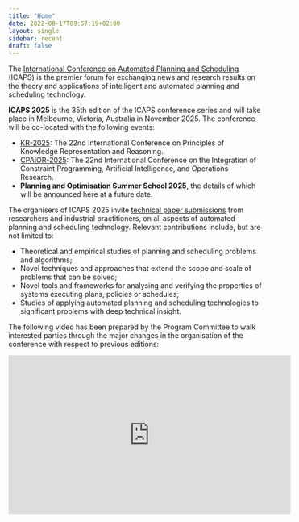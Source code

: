 ```yaml
---
title: "Home"
date: 2022-08-17T09:57:19+02:00
layout: single
sidebar: recent
draft: false
---
```


<!-- WEATHER WIDGET: enable after registration opens

<div id="ww_74a8a25ca6a11" v='1.3' loc='id' a='{"t":"responsive","lang":"en","sl_lpl":1,"ids":["wl2863"],"font":"Arial","sl_ics":"one_a","sl_sot":"celsius","cl_bkg":"image","cl_font":"#FFFFFF","cl_cloud":"#FFFFFF","cl_persp":"#81D4FA","cl_sun":"#FFC107","cl_moon":"#FFC107","cl_thund":"#FF5722"}'>More forecasts: <a href="https://oneweather.org/sydney/30_days/" id="ww_74a8a25ca6a11_u" target="_blank">Sydney 30 days weather forecast</a></div><script async src="https://app2.weatherwidget.org/js/?id=ww_74a8a25ca6a11"></script><br>

-->

The [International Conference on Automated Planning and
Scheduling](https://www.icaps-conference.org) (ICAPS) is
the premier forum for exchanging news and research results on the theory and
applications of intelligent and automated planning and scheduling technology. 

**ICAPS 2025** is the 35th edition of the ICAPS conference series and will take place in Melbourne, Victoria, Australia in November 2025. The conference will be co-located with the following events:

- [KR-2025](https://kr.org/): The 22nd International Conference on Principles of Knowledge Representation and Reasoning.
- [CPAIOR-2025](https://cpaior.org/): The 22nd International Conference on the Integration of Constraint Programming, Artificial Intelligence, and Operations Research.
- **Planning and Optimisation Summer School 2025**, the details of which will be announced here at a future
  date.

The organisers of ICAPS 2025 invite [technical paper
submissions](/calls/main_track) from
researchers and industrial practitioners, on all aspects of automated planning
and scheduling technology. Relevant contributions include, but are not limited
to:

- Theoretical and empirical studies of planning and scheduling problems and algorithms;
- Novel techniques and approaches that extend the scope and scale of problems that can be solved;
- Novel tools and frameworks for analysing and verifying the properties of systems executing plans, policies or schedules;
- Studies of applying automated planning and scheduling technologies to significant problems with deep technical insight.

The following video has been prepared by the Program Committee to walk interested parties through the major changes 
in the organisation of the conference with respect to previous editions:

<div align="center">
 <iframe width="560" height="315" src="https://www.youtube.com/embed/4H9QyvOapek?si=3O7uiKJf5nylDLgn" title="YouTube video player" frameborder="0" allow="accelerometer; autoplay; clipboard-write; encrypted-media; gyroscope; picture-in-picture; web-share" referrerpolicy="strict-origin-when-cross-origin" allowfullscreen></iframe>
</div>

